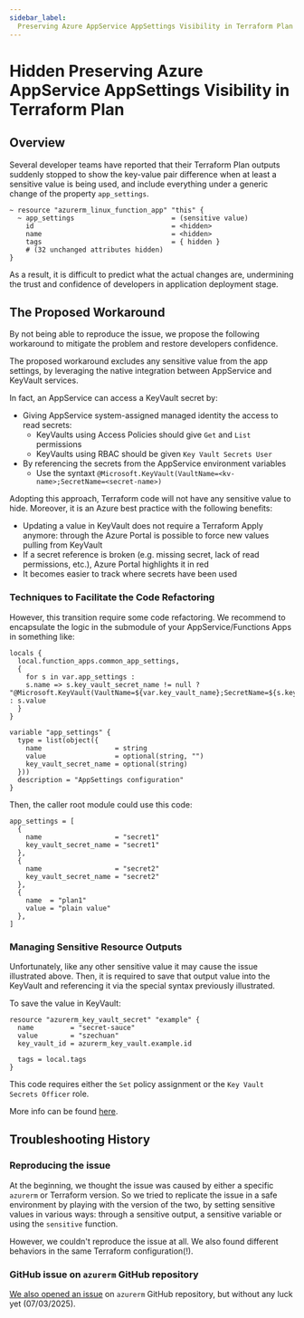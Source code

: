 ```yaml
---
sidebar_label:
  Preserving Azure AppService AppSettings Visibility in Terraform Plan
---
```


# Hidden Preserving Azure AppService AppSettings Visibility in Terraform Plan

## Overview

Several developer teams have reported that their Terraform Plan outputs suddenly
stopped to show the key-value pair difference when at least a sensitive value is
being used, and include everything under a generic change of the property
`app_settings`.

```hcl
~ resource "azurerm_linux_function_app" "this" {
  ~ app_settings                        = (sensitive value)
    id                                  = <hidden>
    name                                = <hidden>
    tags                                = { hidden }
    # (32 unchanged attributes hidden)
}
```

As a result, it is difficult to predict what the actual changes are, undermining
the trust and confidence of developers in application deployment stage.

## The Proposed Workaround

By not being able to reproduce the issue, we propose the following workaround to
mitigate the problem and restore developers confidence.

The proposed workaround excludes any sensitive value from the app settings, by
leveraging the native integration between AppService and KeyVault services.

In fact, an AppService can access a KeyVault secret by:

- Giving AppService system-assigned managed identity the access to read secrets:
  - KeyVaults using Access Policies should give `Get` and `List` permissions
  - KeyVaults using RBAC should be given `Key Vault Secrets User`
- By referencing the secrets from the AppService environment variables
  - Use the syntaxt
    `@Microsoft.KeyVault(VaultName=<kv-name>;SecretName=<secret-name>)`

Adopting this approach, Terraform code will not have any sensitive value to
hide. Moreover, it is an Azure best practice with the following benefits:

- Updating a value in KeyVault does not require a Terraform Apply anymore:
  through the Azure Portal is possible to force new values pulling from KeyVault
- If a secret reference is broken (e.g. missing secret, lack of read
  permissions, etc.), Azure Portal highlights it in red
- It becomes easier to track where secrets have been used

### Techniques to Facilitate the Code Refactoring

However, this transition require some code refactoring. We recommend to
encapsulate the logic in the submodule of your AppService/Functions Apps in
something like:

```hcl
locals {
  local.function_apps.common_app_settings,
  {
    for s in var.app_settings :
    s.name => s.key_vault_secret_name != null ? "@Microsoft.KeyVault(VaultName=${var.key_vault_name};SecretName=${s.key_vault_secret_name})" : s.value
  }
}

variable "app_settings" {
  type = list(object({
    name                  = string
    value                 = optional(string, "")
    key_vault_secret_name = optional(string)
  }))
  description = "AppSettings configuration"
}
```

Then, the caller root module could use this code:

```hcl
app_settings = [
  {
    name                  = "secret1"
    key_vault_secret_name = "secret1"
  },
  {
    name                  = "secret2"
    key_vault_secret_name = "secret2"
  },
  {
    name  = "plan1"
    value = "plain value"
  },
]
```

### Managing Sensitive Resource Outputs

Unfortunately, like any other sensitive value it may cause the issue illustrated
above. Then, it is required to save that output value into the KeyVault and
referencing it via the special syntax previously illustrated.

To save the value in KeyVault:

```hcl
resource "azurerm_key_vault_secret" "example" {
  name         = "secret-sauce"
  value        = "szechuan"
  key_vault_id = azurerm_key_vault.example.id

  tags = local.tags
}
```

This code requires either the `Set` policy assignment or the
`Key Vault Secrets Officer` role.

More info can be found
[here](https://registry.terraform.io/providers/hashicorp/azurerm/latest/docs/resources/key_vault_secret).

## Troubleshooting History

### Reproducing the issue

At the beginning, we thought the issue was caused by either a specific `azurerm`
or Terraform version. So we tried to replicate the issue in a safe environment
by playing with the version of the two, by setting sensitive values in various
ways: through a sensitive output, a sensitive variable or using the `sensitive`
function.

However, we couldn't reproduce the issue at all. We also found different
behaviors in the same Terraform configuration(!).

### GitHub issue on `azurerm` GitHub repository

[We also opened an issue](https://github.com/hashicorp/terraform-provider-azurerm/issues/28509)
on `azurerm` GitHub repository, but without any luck yet (07/03/2025).
